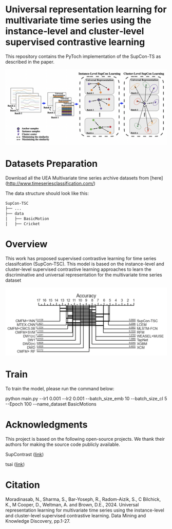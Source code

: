 # Universal representation learning for multivariate time series using the instance‐level and cluster‐level supervised contrastive learning

This repository contains the PyToch implementation of the SupCon-TS as described in the paper.


![](figs/approach.png)


# Datasets Preparation

Download all the UEA Multivariate time series archive datasets from [here] (http://www.timeseriesclassification.com/) 

The data structure should look like this:

```none
SupCon-TSC
├── ...
├── data
│   ├── BasicMotion
│   ├── Cricket
```

# Overview

This work has proposed supervised contrastive learning for time series classifcation
(SupCon-TSC). This model is based on the instance-level and cluster-level supervised
contrastive learning approaches to learn the discriminative and universal representation for the multivariate time series dataset

![](figs/critical_diagram.png)


# Train
To train the model, please run the command below:

python main.py --lr1 0.001 --lr2 0.001 --batch_size_emb 10 --batch_size_cl 5 --Epoch 100 --name_dataset BasicMotions

# Acknowledgments
This project is based on the following open-source projects. We thank their authors for making the source code publicly available.

SupContrast ([link](https://github.com/HobbitLong/SupContrast))

tsai ([link](https://github.com/timeseriesAI/tsai))

# Citation

Moradinasab, N., Sharma, S., Bar-Yoseph, R., Radom-Aizik, S., C Bilchick, K., M Cooper, D., Weltman, A. and Brown, D.E., 2024. Universal representation learning for multivariate time series using the instance-level and cluster-level supervised contrastive learning. Data Mining and Knowledge Discovery, pp.1-27.
